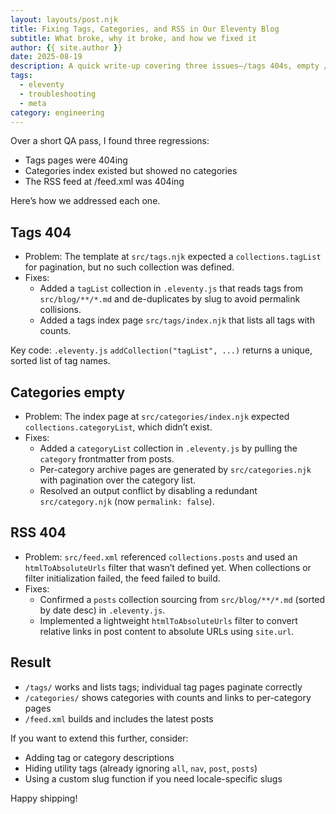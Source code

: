 ```yaml
---
layout: layouts/post.njk
title: Fixing Tags, Categories, and RSS in Our Eleventy Blog
subtitle: What broke, why it broke, and how we fixed it
author: {{ site.author }}
date: 2025-08-19
description: A quick write-up covering three issues—/tags 404s, empty /categories, and a 404 /feed.xml—and how we resolved them with Eleventy collections and a small filter.
tags:
  - eleventy
  - troubleshooting
  - meta
category: engineering
---
```


Over a short QA pass, I found three regressions:

- Tags pages were 404ing
- Categories index existed but showed no categories
- The RSS feed at /feed.xml was 404ing

Here’s how we addressed each one.

## Tags 404

- Problem: The template at `src/tags.njk` expected a `collections.tagList` for pagination, but no such collection was defined.
- Fixes:
  - Added a `tagList` collection in `.eleventy.js` that reads tags from `src/blog/**/*.md` and de-duplicates by slug to avoid permalink collisions.
  - Added a tags index page `src/tags/index.njk` that lists all tags with counts.

Key code: `.eleventy.js` `addCollection("tagList", ...)` returns a unique, sorted list of tag names.

## Categories empty

- Problem: The index page at `src/categories/index.njk` expected `collections.categoryList`, which didn’t exist.
- Fixes:
  - Added a `categoryList` collection in `.eleventy.js` by pulling the `category` frontmatter from posts.
  - Per-category archive pages are generated by `src/categories.njk` with pagination over the category list.
  - Resolved an output conflict by disabling a redundant `src/category.njk` (now `permalink: false`).

## RSS 404

- Problem: `src/feed.xml` referenced `collections.posts` and used an `htmlToAbsoluteUrls` filter that wasn’t defined yet. When collections or filter initialization failed, the feed failed to build.
- Fixes:
  - Confirmed a `posts` collection sourcing from `src/blog/**/*.md` (sorted by date desc) in `.eleventy.js`.
  - Implemented a lightweight `htmlToAbsoluteUrls` filter to convert relative links in post content to absolute URLs using `site.url`.

## Result

- `/tags/` works and lists tags; individual tag pages paginate correctly
- `/categories/` shows categories with counts and links to per-category pages
- `/feed.xml` builds and includes the latest posts

If you want to extend this further, consider:

- Adding tag or category descriptions
- Hiding utility tags (already ignoring `all`, `nav`, `post`, `posts`)
- Using a custom slug function if you need locale-specific slugs

Happy shipping!
